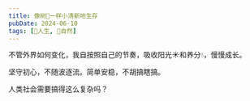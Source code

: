 ```yaml
---
title: 像树🌳一样小清新地生存
pubDate: 2024-06-10
tags: [💖人生, 🌳自然]
---
```


不管外界如何变化，我自按照自己的节奏，吸收阳光☀️和养分💧，慢慢成长。

坚守初心，不随波逐流。简单安稳，不胡搞瞎搞。

人类社会需要搞得这么复杂吗？

